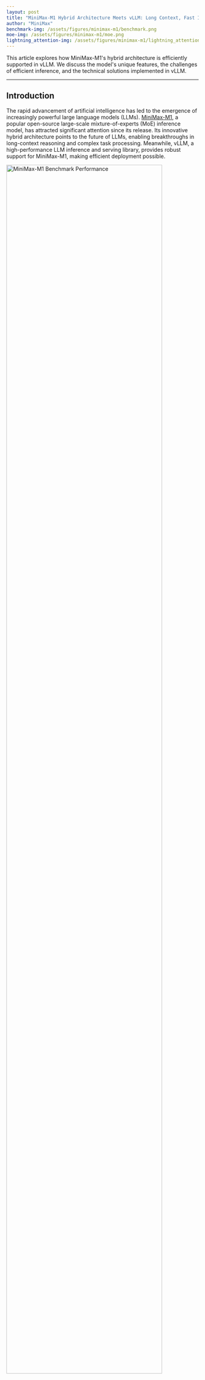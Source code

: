 ```yaml
---
layout: post
title: "MiniMax-M1 Hybrid Architecture Meets vLLM: Long Context, Fast Inference"
author: "MiniMax"
benchmark-img: /assets/figures/minimax-m1/benchmark.png 
moe-img: /assets/figures/minimax-m1/moe.png 
lightning_attention-img: /assets/figures/minimax-m1/lightning_attention.png
---
```


This article explores how MiniMax-M1's hybrid architecture is efficiently supported in vLLM. We discuss the model's unique features, the challenges of efficient inference, and the technical solutions implemented in vLLM.

---

## Introduction

The rapid advancement of artificial intelligence has led to the emergence of increasingly powerful large language models (LLMs). [MiniMax-M1](https://arxiv.org/pdf/2506.13585), a popular open-source large-scale mixture-of-experts (MoE) inference model, has attracted significant attention since its release. Its innovative hybrid architecture points to the future of LLMs, enabling breakthroughs in long-context reasoning and complex task processing. Meanwhile, vLLM, a high-performance LLM inference and serving library, provides robust support for MiniMax-M1, making efficient deployment possible.

<img align="center" src="/assets/figures/minimax-m1/benchmark.png" alt="MiniMax-M1 Benchmark Performance" width="90%" height="90%">

* **Left:** Benchmark comparison of leading commercial and open-source models on tasks such as math, code, software engineering, tool use, and long-context understanding. MiniMax-M1 leads among open-source models.
* **Right:** Theoretical inference FLOPs scaling with token length. Compared to DeepSeek R1, MiniMax-M1 uses only 25% of the FLOPs when generating sequences of 100k tokens.

## Deploying MiniMax-M1 with vLLM

We recommend deploying **MiniMax-M1** using **vLLM** for optimal performance. Our tests demonstrate the following key benefits:

- Outstanding throughput
- Efficient and intelligent memory management
- Robust support for batched requests
- Deeply optimized backend performance

### Model Download

You can download the models from Hugging Face:

```bash
# Install the Hugging Face Hub CLI
pip install -U huggingface-hub

# Download the MiniMax-M1-40k model
huggingface-cli download MiniMaxAI/MiniMax-M1-40k
# For the 80k version, uncomment the following line:
# huggingface-cli download MiniMaxAI/MiniMax-M1-80k
```

### Deployment

Below is a quick guide to deploying MiniMax-M1 with vLLM and Docker: 

```bash
# Set environment variables
IMAGE=vllm/vllm-openai:latest 
MODEL_DIR=<model storage path> 
NAME=MiniMaxImage 

# Docker run configuration
DOCKER_RUN_CMD="--network=host --privileged --ipc=host --ulimit memlock=-1 --rm --gpus all --ulimit stack=67108864"

# Start the container
sudo docker run -it \
    -v $MODEL_DIR:$MODEL_DIR \    
    --name $NAME \                
    $DOCKER_RUN_CMD \          
    $IMAGE /bin/bash    

# Launch MiniMax-M1 Service
export SAFETENSORS_FAST_GPU=1
export VLLM_USE_V1=0
python3 -m vllm.entrypoints.openai.api_server \
--model <model storage path> \
--tensor-parallel-size 8 \
--trust-remote-code \
--quantization experts_int8  \
--max_model_len 4096 \
--dtype bfloat16
```

## MiniMax-M1 Hybrid Architecture Highlights

### Mixture-of-Experts (MoE)

MiniMax-M1 utilizes a Mixture-of-Experts (MoE) architecture with **456 billion total parameters**. During inference, a dynamic routing algorithm activates a sparse subset of experts (~45.9B parameters, or 10% of the total), based on the semantic characteristics of input tokens. This sparse activation is managed by a gating network that computes expert selection probabilities.

This approach significantly improves computational efficiency: in classification tasks, it reduces computational cost by up to 90% while maintaining accuracy comparable to dense models.

<figure>
  <img align="center" src="/assets/figures/minimax-m1/moe.png" alt="MoE vs. Dense Comparison" width="90%" height="90%">
  <figcaption style="text-align:center; font-style:italic;">
    Isoflop Comparison: MoE vs. Dense on various benchmarks. Both models are trained on 1 trillion tokens. The gray dashed lines indicate the difference in computation required for the two models to achieve the same performance.
  </figcaption>
</figure>

### Lightning Attention

**Lightning Attention** addresses the quadratic complexity bottleneck of traditional attention by introducing linearized approximation techniques. It transforms softmax attention into a **linear combination of matrix multiplications**, aided by dynamic memory tiling and gradient approximation.

In code completion benchmarks, Lightning Attention reduces memory usage by **83%** and inference latency by **67%** for 100k-token sequences.

<figure>
  <img align="center" src="/assets/figures/minimax-m1/lightning_attention.png" alt="Lightning Attention Algorithm" width="90%" height="90%">
  <figcaption style="text-align:center; font-style:italic;">
    Overview of the Lightning Attention Algorithm, which reduces memory usage and latency for long sequences.
  </figcaption>
</figure>

### Efficient Computation & Activation Strategy

Thanks to its hybrid architecture, MiniMax-M1 enables efficient computation and scalable inference. The Lightning Attention mechanism dramatically improves runtime performance, while the sparse expert activation strategy avoids unnecessary computation. This makes it feasible to achieve strong performance even with limited hardware resources.

To learn more about MiniMax-M1 please refer to [this paper](https://arxiv.org/pdf/2506.13585). 

## Efficient Inference with vLLM

### Advanced Memory Management

vLLM introduces PagedAttention, a technique for managing attention key-value caches more efficiently. Instead of storing the kv-cache contiguously, vLLM divides it into multiple memory pages, greatly reducing fragmentation and over-allocation. This allows vLLM to minimize memory waste to under 4%, compared to 60%-80% with traditional approaches.

Such efficient memory handling is crucial for models like MiniMax-M1 that support ultra-long context lengths, ensuring smooth and stable inference without running into memory bottlenecks.

### Deep Kernel-Level Optimizations

vLLM incorporates a wide range of CUDA kernel optimizations, including integrations with FlashAttention, FlashInfer, and support for quantization formats such as GPTQ, AWQ, INT4, INT8, and FP8.

These enhancements further boost the low-level computation efficiency of MiniMax-M1 inference. Quantization reduces memory and compute overhead with minimal accuracy loss, while FlashAttention accelerates the attention computation itself—resulting in significantly faster inference in real-world applications.

### Lightning Attention in vLLM

As a cutting-edge attention mechanism, Lightning Attention is implemented in vLLM via Triton, leveraging its flexibility and high-performance computing features. A Triton-based execution framework fully supports Lightning Attention's core computation logic, enabling seamless integration and deployment within the vLLM ecosystem.

## Future Work

Looking ahead, further optimizations for hybrid architecture support are actively being explored within the vLLM community. Notably, the development of a hybrid allocator is expected to enable even more efficient memory management tailored to the unique requirements of models like MiniMax-M1.

In addition, full support for [vLLM v1](https://blog.vllm.ai/2025/01/27/v1-alpha-release.html) is planned, with the hybrid model architecture expected to be migrated into the v1 framework. These advancements are anticipated to unlock further performance improvements and provide a more robust foundation for future developments.

## Conclusion

The hybrid architecture of MiniMax-M1 paves the way for the next generation of large language models, offering powerful capabilities in long-context reasoning and complex task inference. vLLM complements this with highly optimized memory handling, robust batch request management, and deeply tuned backend performance.

Together, MiniMax-M1 and vLLM form a strong foundation for efficient and scalable AI applications. As the ecosystem evolves, we anticipate this synergy will power more intelligent, responsive, and capable solutions across a wide range of use cases, including code generation, document analysis, and conversational AI.

## Acknowledgement

We would like to express our sincere gratitude to the vLLM community for their invaluable support and collaboration. In particular, we thank [Tyler Michael Smith](https://github.com/tlrmchlsmth), [Simon Mo](https://github.com/simon-mo), [Cyrus Leung](https://github.com/DarkLight1337), [Roger Wang](https://github.com/ywang96), [Zifeng Mo](https://github.com/Isotr0py) and [Kaichao You](https://github.com/youkaichao) for their significant contributions. We also appreciate the efforts of the MiniMax engineering team, especially [Gangying Qing](https://github.com/ZZBoom), [Jun Qing](https://github.com/qscqesze), and [Jiaren Cai](https://github.com/sriting), whose dedication made this work possible.
